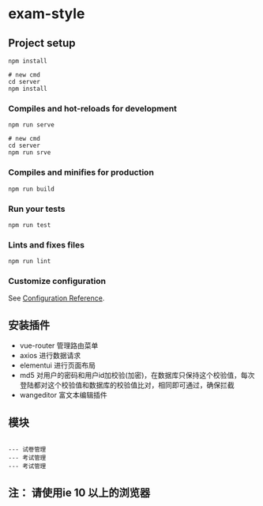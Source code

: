 # exam-style

## Project setup

```shell
npm install

# new cmd
cd server
npm install
```

### Compiles and hot-reloads for development

```shell
npm run serve

# new cmd
cd server
npm run srve
```

### Compiles and minifies for production

```shell
npm run build
```

### Run your tests

```shell
npm run test
```

### Lints and fixes files

```shell
npm run lint
```

### Customize configuration

See [Configuration Reference](https://cli.vuejs.org/config/).

## 安装插件

- vue-router 管理路由菜单
- axios 进行数据请求
- elementui 进行页面布局
- md5 对用户的密码和用户id加校验(加密)，在数据库只保持这个校验值，每次登陆都对这个校验值和数据库的校验值比对，相同即可通过，确保拦截
- wangeditor 富文本编辑插件

## 模块

```text

--- 试卷管理
--- 考试管理
--- 考试管理

```

## 注： 请使用ie 10 以上的浏览器